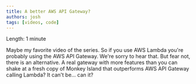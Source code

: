 ```yaml
---
title: A better AWS API Gateway?
authors: josh
tags: [videos, code]
---
```


<YouTubeVideo url="https://www.youtube-nocookie.com/embed/PS9p5RtlLWQ" />

Length: 1 minute

Maybe my favorite video of the series. So if you use AWS Lambda you're probably using the AWS API Gateway. We're sorry to hear that. But fear not, there is an alternative. A real gateway with more features than you can shake at a fresh copy of Monkey Island that outperforms AWS API Gateway calling Lambda? It can't be... can it?
